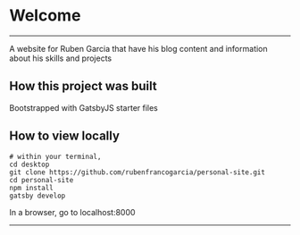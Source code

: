 # Welcome

---

A website for Ruben Garcia that have his blog content and information about his skills and projects

## How this project was built

Bootstrapped with GatsbyJS starter files

## How to view locally

``` shell
# within your terminal,
cd desktop
git clone https://github.com/rubenfrancogarcia/personal-site.git
cd personal-site
npm install
gatsby develop
```

In a browser, go to localhost:8000

---

